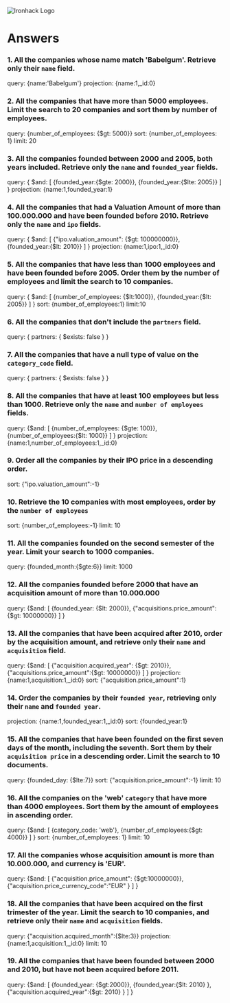 ![Ironhack Logo](https://i.imgur.com/1QgrNNw.png)

# Answers

### 1. All the companies whose name match 'Babelgum'. Retrieve only their `name` field.

query: {name:'Babelgum'}
projection: {name:1,\_id:0}

### 2. All the companies that have more than 5000 employees. Limit the search to 20 companies and sort them by **number of employees**.

query: {number_of_employees: {$gt: 5000}}
sort: {number_of_employees: 1}
limit: 20

### 3. All the companies founded between 2000 and 2005, both years included. Retrieve only the `name` and `founded_year` fields.

query: { $and: [ {founded_year:{$gte: 2000}}, {founded_year:{$lte: 2005}} ] }
projection: {name:1,founded_year:1}

### 4. All the companies that had a Valuation Amount of more than 100.000.000 and have been founded before 2010. Retrieve only the `name` and `ipo` fields.

query: { $and: [ {"ipo.valuation_amount": {$gt: 100000000}}, {founded_year:{$lt: 2010}} ] }
projection: {name:1,ipo:1,\_id:0}

### 5. All the companies that have less than 1000 employees and have been founded before 2005. Order them by the number of employees and limit the search to 10 companies.

query: { $and: [ {number_of_employees: {$lt:1000}}, {founded_year:{$lt: 2005}} ] }
sort: {number_of_employees:1}
limit:10

### 6. All the companies that don't include the `partners` field.

query: { partners: { $exists: false } }

### 7. All the companies that have a null type of value on the `category_code` field.

query: { partners: { $exists: false } }

### 8. All the companies that have at least 100 employees but less than 1000. Retrieve only the `name` and `number of employees` fields.

query: {$and: [ {number_of_employees: {$gte: 100}}, {number_of_employees:{$lt: 1000}} ] }
projection: {name:1,number_of_employees:1,\_id:0}

### 9. Order all the companies by their IPO price in a descending order.

sort: {"ipo.valuation_amount":-1}

### 10. Retrieve the 10 companies with most employees, order by the `number of employees`

sort: {number_of_employees:-1}
limit: 10

### 11. All the companies founded on the second semester of the year. Limit your search to 1000 companies.

query: {founded_month:{$gte:6}}
limit: 1000

### 12. All the companies founded before 2000 that have an acquisition amount of more than 10.000.000

query: {$and: [ {founded_year: {$lt: 2000}}, {"acquisitions.price_amount":{$gt: 10000000}} ] }

### 13. All the companies that have been acquired after 2010, order by the acquisition amount, and retrieve only their `name` and `acquisition` field.

query: {$and: [ {"acquisition.acquired_year": {$gt: 2010}}, {"acquisitions.price_amount":{$gt: 10000000}} ] }
projection: {name:1,acquisition:1,\_id:0}
sort: {"acquisition.price_amount":1}

### 14. Order the companies by their `founded year`, retrieving only their `name` and `founded year`.

projection: {name:1,founded_year:1,\_id:0}
sort: {founded_year:1}

### 15. All the companies that have been founded on the first seven days of the month, including the seventh. Sort them by their `acquisition price` in a descending order. Limit the search to 10 documents.

query: {founded_day: {$lte:7}}
sort: {"acquisition.price_amount":-1}
limit: 10

### 16. All the companies on the 'web' `category` that have more than 4000 employees. Sort them by the amount of employees in ascending order.

query: {$and: [ {category_code: 'web'}, {number_of_employees:{$gt: 4000}} ] }
sort: {number_of_employees: 1}
limit: 10

### 17. All the companies whose acquisition amount is more than 10.000.000, and currency is 'EUR'.

query: {$and: [ {"acquisition.price_amount": {$gt:10000000}}, {"acquisition.price_currency_code":"EUR" } ] }

### 18. All the companies that have been acquired on the first trimester of the year. Limit the search to 10 companies, and retrieve only their `name` and `acquisition` fields.

query: {"acquisition.acquired_month":{$lte:3}}
projection: {name:1,acquisition:1,\_id:0}
limit: 10

### 19. All the companies that have been founded between 2000 and 2010, but have not been acquired before 2011.

query: {$and: [ {founded_year: {$gt:2000}}, {founded_year:{$lt: 2010} },{"acquisition.acquired_year":{$gt: 2010} } ] }
